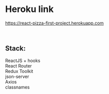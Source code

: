 # Heroku link
https://react-pizza-first-project.herokuapp.com

&nbsp;

## Stack:

ReactJS + hooks  
React Router  
Redux Toolkit  
json-server  
Axios  
classnames  


